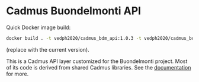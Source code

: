 # Cadmus Buondelmonti API

Quick Docker image build:

```bash
docker build . -t vedph2020/cadmus_bdm_api:1.0.3 -t vedph2020/cadmus_bdm_api:latest
```

(replace with the current version).

This is a Cadmus API layer customized for the Buondelmonti project. Most of its code is derived from shared Cadmus libraries. See the [documentation](https://github.com/vedph/cadmus_doc/blob/master/api/creating.md) for more.
